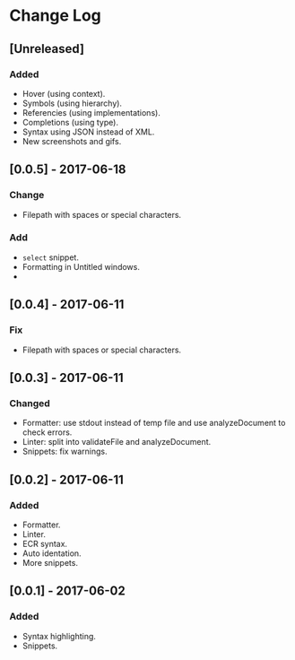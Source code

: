 # Change Log

## [Unreleased]
### Added
- Hover (using context).
- Symbols (using hierarchy).
- Referencies (using implementations).
- Completions (using type).
- Syntax using JSON instead of XML.
- New screenshots and gifs.

## [0.0.5] - 2017-06-18
### Change
- Filepath with spaces or special characters.

### Add
- `select` snippet.
- Formatting in Untitled windows.
- 

## [0.0.4] - 2017-06-11
### Fix
- Filepath with spaces or special characters.

## [0.0.3] - 2017-06-11
### Changed
- Formatter: use stdout instead of temp file and use analyzeDocument to check errors.
- Linter: split into validateFile and analyzeDocument.
- Snippets: fix warnings.

## [0.0.2] - 2017-06-11
### Added
- Formatter.
- Linter.
- ECR syntax.
- Auto identation.
- More snippets.

## [0.0.1] - 2017-06-02
### Added
- Syntax highlighting.
- Snippets.